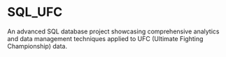 # SQL_UFC
An advanced SQL database project showcasing comprehensive analytics and data management techniques applied to UFC (Ultimate Fighting Championship) data.
